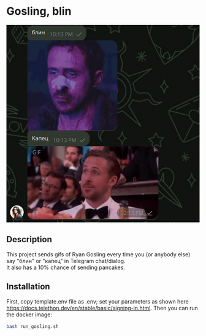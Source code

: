 # Gosling, blin
![Example](files/example.jpg)

## Description

This project sends gifs of Ryan Gosling every time you (or anybody else) say "блин" or "капец" in Telegram chat/dialog.  
It also has a 10% chance of sending pancakes.  

## Installation

First, copy template.env file as .env; set your parameters as shown here https://docs.telethon.dev/en/stable/basic/signing-in.html. Then you can run the docker image:

```bash
bash run_gosling.sh